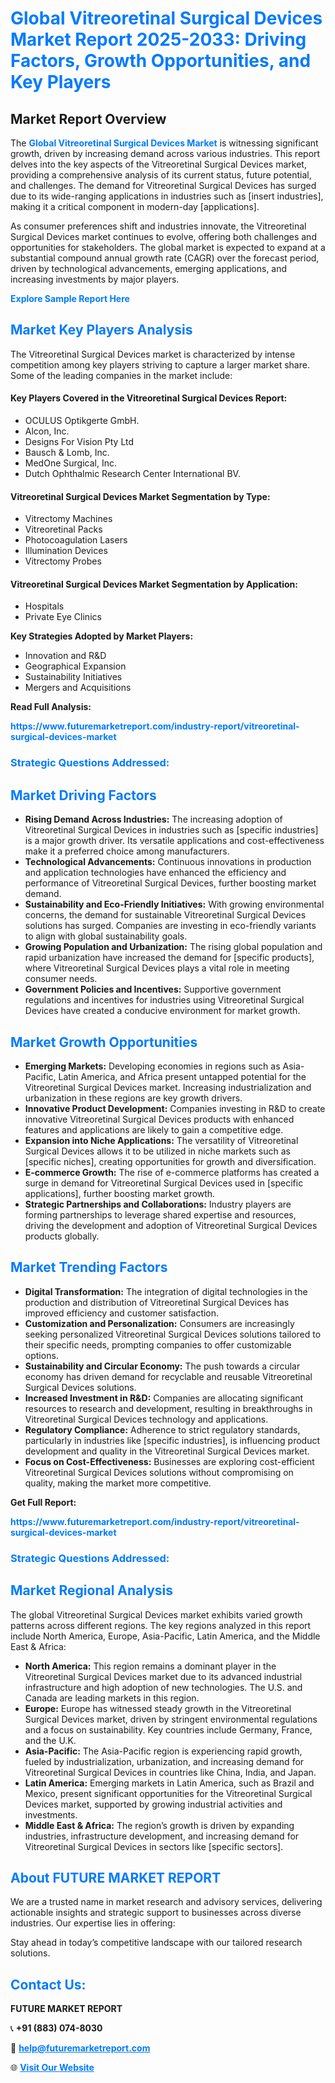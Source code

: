 <h1 style="color: #007BFF;">Global Vitreoretinal Surgical Devices Market Report 2025-2033: Driving Factors, Growth Opportunities, and Key Players</h1>

<section id="overview">
<h2>Market Report Overview</h2>
<p>The <a href="https://www.futuremarketreport.com/industry-report/vitreoretinal-surgical-devices-market" style="color: #007BFF; text-decoration: none;"><strong>Global Vitreoretinal Surgical Devices Market</strong></a> is witnessing significant growth, driven by increasing demand across various industries. This report delves into the key aspects of the Vitreoretinal Surgical Devices market, providing a comprehensive analysis of its current status, future potential, and challenges. The demand for Vitreoretinal Surgical Devices has surged due to its wide-ranging applications in industries such as [insert industries], making it a critical component in modern-day [applications].</p>
<p>As consumer preferences shift and industries innovate, the Vitreoretinal Surgical Devices market continues to evolve, offering both challenges and opportunities for stakeholders. The global market is expected to expand at a substantial compound annual growth rate (CAGR) over the forecast period, driven by technological advancements, emerging applications, and increasing investments by major players.</p>
</section>

<section id="overview">
<p><a href="https://www.futuremarketreport.com/request-sample/reportId=53708" style="color: #007BFF; text-decoration: none;"><strong>Explore Sample Report Here</strong></a></p>
</section>

<section id="key-players">
<h2 style="color: #007BFF;">Market Key Players Analysis</h2>
<p>The Vitreoretinal Surgical Devices market is characterized by intense competition among key players striving to capture a larger market share. Some of the leading companies in the market include:</p>
<h4>Key Players Covered in the Vitreoretinal Surgical Devices Report:</h4>
<ul><li>OCULUS Optikgerte GmbH.</li><li>Alcon, Inc.</li><li>Designs For Vision Pty Ltd</li><li>Bausch &amp; Lomb, Inc.</li><li>MedOne Surgical, Inc.</li><li>Dutch Ophthalmic Research Center International BV.</li></ul>
<h4>Vitreoretinal Surgical Devices Market Segmentation by Type:</h4>
<ul><li>Vitrectomy Machines</li><li>Vitreoretinal Packs</li><li>Photocoagulation Lasers</li><li>Illumination Devices</li><li>Vitrectomy Probes</li></ul>

<h4>Vitreoretinal Surgical Devices Market Segmentation by Application:</h4>
<ul><li>Hospitals</li><li>Private Eye Clinics</li></ul>
<p><strong>Key Strategies Adopted by Market Players:</strong></p>
<ul>
<li>Innovation and R&D</li>
<li>Geographical Expansion</li>
<li>Sustainability Initiatives</li>
<li>Mergers and Acquisitions</li>
</ul>
</section>

<section>
<p><strong>Read Full Analysis: </strong></p><a href="https://www.futuremarketreport.com/industry-report/vitreoretinal-surgical-devices-market" style="color: #007BFF; text-decoration: none;"><strong>https://www.futuremarketreport.com/industry-report/vitreoretinal-surgical-devices-market</strong></a>
<h3 style="color: #007BFF;">Strategic Questions Addressed:</h3>
</section>

<section id="driving-factors">
<h2 style="color: #007BFF;">Market Driving Factors</h2>
<ul>
<li><strong>Rising Demand Across Industries:</strong> The increasing adoption of Vitreoretinal Surgical Devices in industries such as [specific industries] is a major growth driver. Its versatile applications and cost-effectiveness make it a preferred choice among manufacturers.</li>
<li><strong>Technological Advancements:</strong> Continuous innovations in production and application technologies have enhanced the efficiency and performance of Vitreoretinal Surgical Devices, further boosting market demand.</li>
<li><strong>Sustainability and Eco-Friendly Initiatives:</strong> With growing environmental concerns, the demand for sustainable Vitreoretinal Surgical Devices solutions has surged. Companies are investing in eco-friendly variants to align with global sustainability goals.</li>
<li><strong>Growing Population and Urbanization:</strong> The rising global population and rapid urbanization have increased the demand for [specific products], where Vitreoretinal Surgical Devices plays a vital role in meeting consumer needs.</li>
<li><strong>Government Policies and Incentives:</strong> Supportive government regulations and incentives for industries using Vitreoretinal Surgical Devices have created a conducive environment for market growth.</li>
</ul>
</section>

<section id="growth-opportunities">
<h2 style="color: #007BFF;">Market Growth Opportunities</h2>
<ul>
<li><strong>Emerging Markets:</strong> Developing economies in regions such as Asia-Pacific, Latin America, and Africa present untapped potential for the Vitreoretinal Surgical Devices market. Increasing industrialization and urbanization in these regions are key growth drivers.</li>
<li><strong>Innovative Product Development:</strong> Companies investing in R&D to create innovative Vitreoretinal Surgical Devices products with enhanced features and applications are likely to gain a competitive edge.</li>
<li><strong>Expansion into Niche Applications:</strong> The versatility of Vitreoretinal Surgical Devices allows it to be utilized in niche markets such as [specific niches], creating opportunities for growth and diversification.</li>
<li><strong>E-commerce Growth:</strong> The rise of e-commerce platforms has created a surge in demand for Vitreoretinal Surgical Devices used in [specific applications], further boosting market growth.</li>
<li><strong>Strategic Partnerships and Collaborations:</strong> Industry players are forming partnerships to leverage shared expertise and resources, driving the development and adoption of Vitreoretinal Surgical Devices products globally.</li>
</ul>
</section>

<section id="trending-factors">
<h2 style="color: #007BFF;">Market Trending Factors</h2>
<ul>
<li><strong>Digital Transformation:</strong> The integration of digital technologies in the production and distribution of Vitreoretinal Surgical Devices has improved efficiency and customer satisfaction.</li>
<li><strong>Customization and Personalization:</strong> Consumers are increasingly seeking personalized Vitreoretinal Surgical Devices solutions tailored to their specific needs, prompting companies to offer customizable options.</li>
<li><strong>Sustainability and Circular Economy:</strong> The push towards a circular economy has driven demand for recyclable and reusable Vitreoretinal Surgical Devices solutions.</li>
<li><strong>Increased Investment in R&D:</strong> Companies are allocating significant resources to research and development, resulting in breakthroughs in Vitreoretinal Surgical Devices technology and applications.</li>
<li><strong>Regulatory Compliance:</strong> Adherence to strict regulatory standards, particularly in industries like [specific industries], is influencing product development and quality in the Vitreoretinal Surgical Devices market.</li>
<li><strong>Focus on Cost-Effectiveness:</strong> Businesses are exploring cost-efficient Vitreoretinal Surgical Devices solutions without compromising on quality, making the market more competitive.</li>
</ul>
</section>

<section>
<p><strong>Get Full Report: </strong></p><a href="https://www.futuremarketreport.com/industry-report/vitreoretinal-surgical-devices-market" style="color: #007BFF; text-decoration: none;"><strong>https://www.futuremarketreport.com/industry-report/vitreoretinal-surgical-devices-market</strong></a>
<h3 style="color: #007BFF;">Strategic Questions Addressed:</h3>
</section>


<section id="regional-analysis">
<h2 style="color: #007BFF;">Market Regional Analysis</h2>
<p>The global Vitreoretinal Surgical Devices market exhibits varied growth patterns across different regions. The key regions analyzed in this report include North America, Europe, Asia-Pacific, Latin America, and the Middle East & Africa:</p>
<ul>
<li><strong>North America:</strong> This region remains a dominant player in the Vitreoretinal Surgical Devices market due to its advanced industrial infrastructure and high adoption of new technologies. The U.S. and Canada are leading markets in this region.</li>
<li><strong>Europe:</strong> Europe has witnessed steady growth in the Vitreoretinal Surgical Devices market, driven by stringent environmental regulations and a focus on sustainability. Key countries include Germany, France, and the U.K.</li>
<li><strong>Asia-Pacific:</strong> The Asia-Pacific region is experiencing rapid growth, fueled by industrialization, urbanization, and increasing demand for Vitreoretinal Surgical Devices in countries like China, India, and Japan.</li>
<li><strong>Latin America:</strong> Emerging markets in Latin America, such as Brazil and Mexico, present significant opportunities for the Vitreoretinal Surgical Devices market, supported by growing industrial activities and investments.</li>
<li><strong>Middle East & Africa:</strong> The region’s growth is driven by expanding industries, infrastructure development, and increasing demand for Vitreoretinal Surgical Devices in sectors like [specific sectors].</li>
</ul>
</section>

<footer>
<h2 style="color: #007BFF;">About FUTURE MARKET REPORT</h2>
<p>We are a trusted name in market research and advisory services, delivering actionable insights and strategic support to businesses across diverse industries. Our expertise lies in offering:</p>

<p>Stay ahead in today’s competitive landscape with our tailored research solutions.</p>

<h2 style="color: #007BFF;">Contact Us:</h2>
<p><strong>FUTURE MARKET REPORT</strong></p>
<p>📞 <strong>+91 (883) 074-8030</strong></p>
<p>📧 <strong><a href="mailto:help@futuremarketreport.com" style="color: #007BFF;">help@futuremarketreport.com</a></strong></p>
<p>🌐 <strong><a href="https://www.futuremarketreport.com/" style="color: #007BFF;">Visit Our Website</a></strong></p>
</footer>